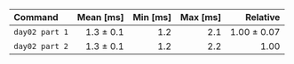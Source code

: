 | Command | Mean [ms] | Min [ms] | Max [ms] | Relative |
|:---|---:|---:|---:|---:|
| `day02 part 1` | 1.3 ± 0.1 | 1.2 | 2.1 | 1.00 ± 0.07 |
| `day02 part 2` | 1.3 ± 0.1 | 1.2 | 2.2 | 1.00 |
